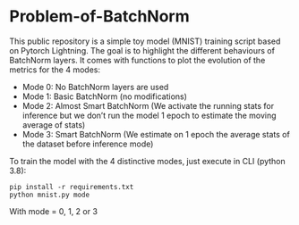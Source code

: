 # Problem-of-BatchNorm

This public repository is a simple toy model (MNIST) training script based on Pytorch Lightning.
The goal is to highlight the different behaviours of BatchNorm layers.
It comes with functions to plot the evolution of the metrics for the 4 modes:

- Mode 0: No BatchNorm layers are used
- Mode 1: Basic BatchNorm (no modifications)
- Mode 2: Almost Smart BatchNorm (We activate the running stats for inference but we don’t run the model 1 epoch to estimate the moving average of stats)
- Mode 3: Smart BatchNorm (We estimate on 1 epoch the average stats of the dataset before inference mode)

To train the model with the 4 distinctive modes, just execute in CLI (python 3.8):

```
pip install -r requirements.txt
python mnist.py mode
```

With mode = 0, 1, 2 or 3
